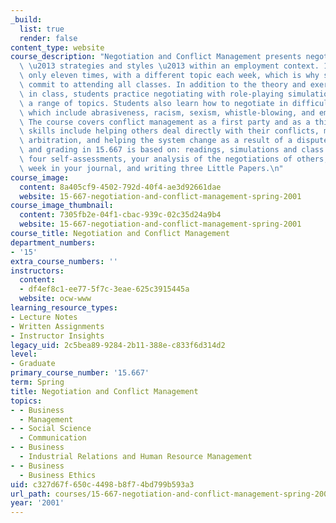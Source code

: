 ```yaml
---
_build:
  list: true
  render: false
content_type: website
course_description: "Negotiation and Conflict Management presents negotiation theory\
  \ \u2013 strategies and styles \u2013 within an employment context. 15.667 meets\
  \ only eleven times, with a different topic each week, which is why students should\
  \ commit to attending all classes. In addition to the theory and exercises presented\
  \ in class, students practice negotiating with role-playing simulations that cover\
  \ a range of topics. Students also learn how to negotiate in difficult situations,\
  \ which include abrasiveness, racism, sexism, whistle-blowing, and emergencies.\
  \ The course covers conflict management as a first party and as a third party: third-party\
  \ skills include helping others deal directly with their conflicts, mediation, investigation,\
  \ arbitration, and helping the system change as a result of a dispute.\n\nLearning\
  \ and grading in 15.667 is based on: readings, simulations and class discussions,\
  \ four self-assessments, your analysis of the negotiations of others, writing each\
  \ week in your journal, and writing three Little Papers.\n"
course_image:
  content: 8a405cf9-4502-792d-40f4-ae3d92661dae
  website: 15-667-negotiation-and-conflict-management-spring-2001
course_image_thumbnail:
  content: 7305fb2e-04f1-cbac-939c-02c35d24a9b4
  website: 15-667-negotiation-and-conflict-management-spring-2001
course_title: Negotiation and Conflict Management
department_numbers:
- '15'
extra_course_numbers: ''
instructors:
  content:
  - df4ef8c1-ee77-5f7c-3eae-625c3915445a
  website: ocw-www
learning_resource_types:
- Lecture Notes
- Written Assignments
- Instructor Insights
legacy_uid: 2c5bea89-9284-2b11-388e-c833f6d314d2
level:
- Graduate
primary_course_number: '15.667'
term: Spring
title: Negotiation and Conflict Management
topics:
- - Business
  - Management
- - Social Science
  - Communication
- - Business
  - Industrial Relations and Human Resource Management
- - Business
  - Business Ethics
uid: c327d67f-650c-4498-b8f7-4bd799b593a3
url_path: courses/15-667-negotiation-and-conflict-management-spring-2001
year: '2001'
---
```

